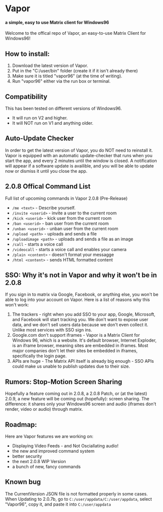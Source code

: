 # Vapor
#### a simple, easy to use Matrix client for Windows96

Welcome to the offical repo of Vapor, an easy-to-use Matrix Client for Windows96!

## How to install:
1. Download the latest version of Vapor.
2. Put in the "C:/user/bin" folder (create it if it isn't already there)
3. Make sure it is titled "vapor96" (at the time of writing).
4. Run "vapor96" either via the run box or terminal.

## Compatibility
This has been tested on different versions of Windows96.
* It will run on V2 and higher.
* It will NOT run on V1 and anything older.

## Auto-Update Checker
In order to get the latest version of Vapor, you do NOT need to reinstall it.
Vapor is equipped with an automatic update-checker that runs when you start the app,
and every 2 minutes until the window is closed.
A notification will appear if a software update is availible, and you will be able to update now or dismiss it until you close the app.

## 2.0.8 Offical Command List
Full list of upcoming commands in Vapor 2.0.8 (Pre-Release)
* `/me <text>` - Describe yourself.
* `/invite <userid>` - invite a user to the current room
* `/kick <userid>` - kick user from the current room
* `/ban <userid>` - ban user from the current room
* `/unban <userid>` - unban user from the current room
* `/upload <path>` - uploads and sends a file
* `/uploadimage <path>` - uploads and sends a file as an image
* `/call` - starts a voice call
* `/videocall` - starts a voice call and enables your camera
* `/plain <content>` - doesn't format your messagge
* `/html <content>` - sends HTML formatted content

## SSO: Why it's not in Vapor and why it won't be in 2.0.8
If you sign in to matrix via Google, Facebook, or anything else, you won't be able to log into your account on Vapor.
Here is a list of reasons why this won't work:

1. The trackers - right when you add SSO to your app, Google, Microsoft, and Facebook will start tracking you. We don't want to expose user data, and we don't sell users data because we don't even collect it. Unlike most services with SSO sign ins.
2. Google.com don't support iframes - Vapor is a Matrix Client for Windows 96, which is a website. It's default browser, Internet Exploder, is an iframe browser, meaning sites are embedded in iframes. Most major companies don't let their sites be embedded in iframes, specifically the login page.
3. APIs are huge - The Matrix API itself is already big enough - SSO APIs could make us unable to publish updates due to their size.

## Rumors: Stop-Motion Screen Sharing
Hopefully a feature coming out in 2.0.8, a 2.0.8 Patch, or (at the latest) 2.0.9, a new feature will be coming out (hopefully): screen sharing.
The difference: it shares only your Windows96 screen and audio (iframes don't render, video or audio) through matrix.

## Roadmap:
Here are Vapor features we are working on:
* Displaying Video Feeds - and Not Osciallating audio!
* the new and improved command system
* better security
* the next 2.0.8 WIP Version
* a bunch of new, fancy commands

## Known bug
The CurrentVersion JSON file is not formatted properly in some cases. When Updating to 2.0.7b, go to `C:/user/appdata/C:/user/appdata`, select "Vapor96", copy it, and paste it into `C:/user/appdata`
